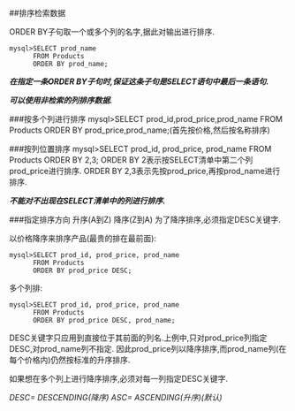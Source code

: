 ##排序检索数据 

ORDER BY子句取一个或多个列的名字,据此对输出进行排序.

    mysql>SELECT prod_name 
          FROM Products 
          ORDER BY prod_name;

**_在指定一条ORDER BY子句时,保证这条子句是SELECT语句中最后一条语句._**

**_可以使用非检索的列排序数据._**

###按多个列进行排序
    mysql>SELECT prod_id,prod_price,prod_name 
          FROM Products 
          ORDER BY prod_price,prod_name;(首先按价格,然后按名称排序)
          
###按列位置排序
    mysql>SELECT prod_id, prod_price, prod_name
          FROM Products
          ORDER BY 2,3;
ORDER BY 2表示按SELECT清单中第二个列prod_price进行排序.
ORDER BY 2,3表示先按prod_price,再按prod_name进行排序.

**_不能对不出现在SELECT清单中的列进行排序._**

###指定排序方向
升序(A到Z) 降序(Z到A)
为了降序排序,必须指定DESC关键字.

以价格降序来排序产品(最贵的排在最前面):

    mysql>SELECT prod_id, prod_price, prod_name 
          FROM Products
          ORDER BY prod_price DESC;
          
          
多个列排:

    mysql>SELECT prod_id, prod_price, prod_name
          FROM Products
          ORDER BY prod_price DESC, prod_name;
DESC关键字只应用到直接位于其前面的列名.上例中,只对prod_price列指定DESC,对prod_name列不指定.
因此prod_price列以降序排序,而prod_name列(在每个价格内)仍然按标准的升序排序.

如果想在多个列上进行降序排序,必须对每一列指定DESC关键字.

_DESC= DESCENDING(降序)_
_ASC= ASCENDING(升序)(默认)_

